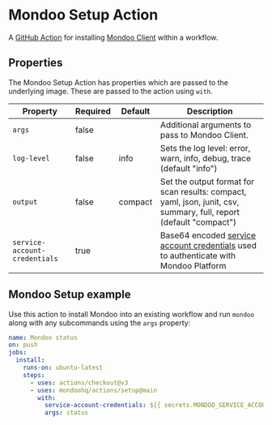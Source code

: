 # Mondoo Setup Action

A [GitHub Action](https://github.com/features/actions) for installing [Mondoo Client](https://mondoo.com/docs/tutorials/mondoo/download-and-install/) within a workflow.

## Properties

The Mondoo Setup Action has properties which are passed to the underlying image. These are passed to the action using `with`.

| Property                      | Required | Default | Description |
| ----------------------------- | -------- | ------------------- | -------------------------------------------------------------------------------------------------------------------------------------------------------------------- |
| `args`                        | false    |                     | Additional arguments to pass to Mondoo Client.                                                                                                                       |
| `log-level`                   | false    | info                | Sets the log level: error, warn, info, debug, trace (default "info")                                                                                                 |
| `output`                      | false    | compact             | Set the output format for scan results: compact, yaml, json, junit, csv, summary, full, report (default "compact")                                                   |
| `service-account-credentials` | true     |                     | Base64 encoded [service account credentials](https://mondoo.com/docs/platform/service_accounts/#creating-service-accounts) used to authenticate with Mondoo Platform |

## Mondoo Setup example

Use this action to install Mondoo into an existing workflow and run `mondoo` along with any subcommands using the `args` property:

```yaml
name: Mondoo status
on: push
jobs:
  install:
    runs-on: ubuntu-latest
    steps:
      - uses: actions/checkout@v3
      - uses: mondoohq/actions/setup@main
        with:
          service-account-credentials: ${{ secrets.MONDOO_SERVICE_ACCOUNT }}
          args: status
```
